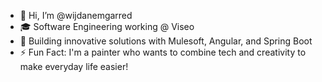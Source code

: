 - 👋 Hi, I’m @wijdanemgarred
- 🎓 Software Engineering working @ Viseo 
- 🚀 Building innovative solutions with Mulesoft, Angular, and Spring Boot
- ⚡ Fun Fact: I'm a painter who wants to combine tech and creativity to make everyday life easier! 
